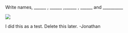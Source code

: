 <html>
  <p>Write names, ______ , ______ ,______ , ______ and __________</p>
  <img src="https://i.redd.it/e40yugqugjn21.png">
  
  <p> I did this as a test. Delete this later. -Jonathan</p>
</html>


